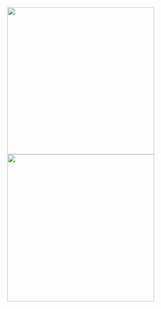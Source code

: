 
<img width="340px" src="https://github-readme-stats.vercel.app/api?username=jianbo27&theme=vue-dark&count_private=true&show_icons=true">
<img width="340px" src="https://github-readme-stats.vercel.app/api/top-langs/?username=jianbo27&theme=vue-dark&layout=compact">
